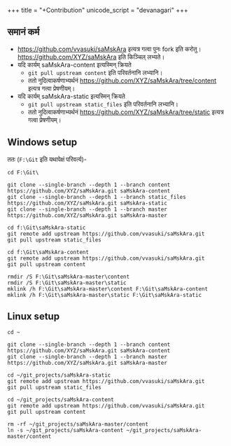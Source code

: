 +++
title = "+Contribution"
unicode_script = "devanagari"
+++

## समानं कर्म
- https://github.com/vvasuki/saMskAra इत्यत्र गत्वा पुनः fork इति करोतु। https://github.com/XYZ/saMskAra इति किञ्चिल् लभ्यते।
- यदि कार्यम् saMskAra-content इत्यस्मिन् क्रियते
  - `git pull upstream content` इति परिवर्तनानि लभ्यानि।
  - ततो नुदित्वाकर्षणाभ्यर्थनं https://github.com/XYZ/saMskAra/tree/content इत्यत्र गत्वा प्रेषणीयम्।
- यदि कार्यम् saMskAra-static इत्यस्मिन् क्रियते
  - `git pull upstream static_files` इति परिवर्तनानि लभ्यानि।
  - ततो नुदित्वाकर्षणाभ्यर्थनं https://github.com/XYZ/saMskAra/tree/static इत्यत्र गत्वा प्रेषणीयम्।

## Windows setup

ततः (`F:\Git` इति यथापेक्षं परिवर्त्य)- 

```
cd F:\Git\

git clone --single-branch --depth 1 --branch content https://github.com/XYZ/saMskAra.git saMskAra-content
git clone --single-branch --depth 1 --branch static_files https://github.com/XYZ/saMskAra.git saMskAra-static
git clone --single-branch --depth 1 --branch master https://github.com/XYZ/saMskAra.git saMskAra-master

cd f:\Git\saMskAra-static
git remote add upstream https://github.com/vvasuki/saMskAra.git
git pull upstream static_files

cd f:\Git\saMskAra-content
git remote add upstream https://github.com/vvasuki/saMskAra.git
git pull upstream content

rmdir /S F:\Git\saMskAra-master\content
rmdir /S F:\Git\saMskAra-master\static
mklink /h F:\Git\saMskAra-master\content F:\Git\saMskAra-content
mklink /h F:\Git\saMskAra-master\static F:\Git\saMskAra-static
```

## Linux setup
```
cd ~

git clone --single-branch --depth 1 --branch content https://github.com/XYZ/saMskAra.git saMskAra-content
git clone --single-branch --depth 1 --branch master https://github.com/XYZ/saMskAra.git saMskAra-master

cd ~/git_projects/saMskAra-static
git remote add upstream https://github.com/vvasuki/saMskAra.git
git pull upstream static_files

cd ~/git_projects/saMskAra-content
git remote add upstream https://github.com/vvasuki/saMskAra.git
git pull upstream content

rm -rf ~/git_projects/saMskAra-master/content
ln -s ~/git_projects/saMskAra-content ~/git_projects/saMskAra-master/content 
```

